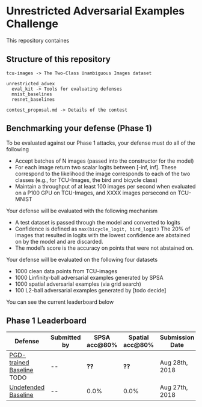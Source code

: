 # Unrestricted Adversarial Examples Challenge

This repository containes


## Structure of this repository

```
tcu-images -> The Two-Class Unambiguous Images dataset

unrestricted_advex
  eval_kit -> Tools for evaluating defenses 
  mnist_baselines
  resnet_baselines
  
contest_proposal.md -> Details of the contest  
```


## Benchmarking your defense (Phase 1)

To be evaluated against our Phase 1 attacks, your defense must do all of the following

- Accept batches of N images (passed into the constructor for the model)
- For each image return two scalar logits between [-inf, inf]. These correspond to the likelihood the image corresponds to each of the two classes (e.g., for TCU-Images, the bird and bicycle class)
- Maintain a throughput of at least 100 images per second when evaluated on a P100 GPU on TCU-Images, and XXXX images persecond on TCU-MNIST

Your defense will be evaluated with the following mechanism
- A test dataset is passed through the model and converted to logits
- Confidence is defined as `max(bicycle_logit, bird_logit)` The 20% of images that resulted in logits with the lowest confidence are abstained on by the model and are discarded.
- The model’s score is the accuracy on points that were not abstained on.

Your defense will be evaluated on the following four datasets
- 1000 clean data points from TCU-images
- 1000 Linfinity-ball adversarial examples generated by SPSA
- 1000 spatial adversarial examples (via grid search)
- 100 L2-ball adversarial examples generated by [todo decide]

You can see the current leaderboard below

## Phase 1 Leaderboard

| Defense               | Submitted by  | SPSA acc@80% | Spatial acc@80% | Submission Date |
| --------------------- | ------------- | ------------ |--------------- | --------------- |
| [PGD-trained Baseline](https://github.com/google/unrestricted-adversarial-examples/tree/master/unrestricted_advex/pytorch_resnet_baseline) TODO  |  --           |    **??**    |     **??**     |  Aug 28th, 2018 |
| [Undefended Baseline](https://github.com/google/unrestricted-adversarial-examples/tree/master/unrestricted_advex/pytorch_resnet_baseline)   |  --           |    0.0%    |     0.0%     |  Aug 27th, 2018 |
